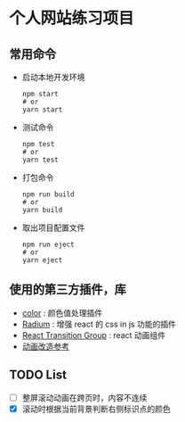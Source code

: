 # 个人网站练习项目

## 常用命令
- 启动本地开发环境
    ```shell
    npm start
    # or
    yarn start

- 测试命令
    ```shell
    npm test
    # or
    yarn test

- 打包命令
    ```shell
    npm run build
    # or
    yarn build

- 取出项目配置文件
    ```shell
    npm run eject
    # or
    yarn eject

## 使用的第三方插件，库
- [color](https://github.com/Qix-/color) : 颜色值处理插件
- [Radium](https://github.com/FormidableLabs/radium) : 增强 react 的 css in js 功能的插件
- [React Transition Group](https://reactcommunity.org/react-transition-group/) : react 动画组件
- [动画改造参考](https://alvarotrigo.com/fullPage/extensions/scrolloverflow-reset.html#firstPage)

## TODO List
- [ ] 整屏滚动动画在跨页时，内容不连续
- [x] 滚动时根据当前背景判断右侧标识点的颜色
